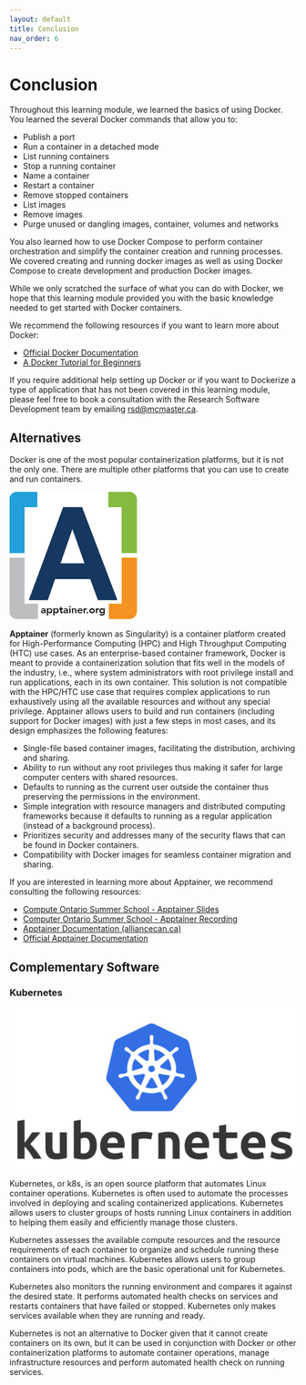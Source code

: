 ```yaml
---
layout: default
title: Conclusion
nav_order: 6
---
```


# Conclusion

Throughout this learning module, we learned the basics of using Docker. You learned the several Docker commands that allow you to:
- Publish a port
- Run a container in a detached mode
- List running containers
- Stop a running container
- Name a container
- Restart a container
- Remove stopped containers
- List images
- Remove images
- Purge unused or dangling images, container, volumes and networks

You also learned how to use Docker Compose to perform container orchestration and simplify the container creation and running processes. We covered creating and running docker images as well as using Docker Compose to create development and production Docker images.

While we only scratched the surface of what you can do with Docker, we hope that this learning module provided you with the basic knowledge needed to get started with Docker containers. 

We recommend the following resources if you want to learn more about Docker:
- [Official Docker Documentation](https://docs.docker.com/)
- [A Docker Tutorial for Beginners](https://docker-curriculum.com/)

If you require additional help setting up Docker or if you want to Dockerize a type of application that has not been covered in this learning module, please feel free to book a consultation with the Research Software Development team by emailing [rsd@mcmaster.ca](mailto:rsd@mcmaster.ca).

## Alternatives

Docker is one of the most popular containerization platforms, but it is not the only one. There are multiple other platforms that you can use to create and run containers.

![apptainer-logo](assets/img/apptainer-logo.png)

**Apptainer** (formerly known as Singularity) is a container platform created for High-Performance Computing (HPC) and High Throughput Computing (HTC) use cases. As an enterprise-based container framework, Docker is meant to provide a containerization solution that fits well in the models of the industry, i.e., where system administrators with root privilege install and run applications, each in its own container. This solution is not compatible with the HPC/HTC use case that requires complex applications to run exhaustively using all the available resources and without any special privilege.
Apptainer allows users to build and run containers (including support for Docker images) with just a few steps in most cases, and its design emphasizes the following features:
- Single-file based container images, facilitating the distribution, archiving and sharing.
- Ability to run without any root privileges thus making it safer for large computer centers with shared resources.
- Defaults to running as the current user outside the container thus preserving the permissions in the environment. 
- Simple integration with resource managers and distributed computing frameworks because it defaults to running as a regular application (instead of a background process).
- Prioritizes security and addresses many of the security flaws that can be found in Docker containers.
- Compatibility with Docker images for seamless container migration and sharing. 

If you are interested in learning more about Apptainer, we recommend consulting the following resources:
- [Compute Ontario Summer School - Apptainer Slides](https://mcmasteru365.sharepoint.com/:b:/r/sites/Daves-RSDTeam/Shared%20Documents/RSD%20Team/General/Workshops/apptainer.pdf?csf=1&web=1&e=UfY4kK)
- [Computer Ontario Summer School - Apptainer Recording](https://mcmasteru365.sharepoint.com/:v:/r/sites/Daves-RSDTeam/Shared%20Documents/RSD%20Team/General/Workshops/apptainer-recording.mp4?csf=1&web=1&e=HUBNGj)
- [Apptainer Documentation (alliancecan.ca)](https://docs.alliancecan.ca/wiki/Apptainer)
- [Official Apptainer Documentation](http://apptainer.org/docs/)

## Complementary Software 

### Kubernetes

![kubernetes-logo](assets/img/kubernetes-logo.png)

Kubernetes, or k8s, is an open source platform that automates Linux container operations. Kubernetes is often used to automate the processes involved in deploying and scaling containerized applications. Kubernetes allows users to cluster groups of hosts running Linux containers in addition to helping them easily and efficiently manage those clusters.

Kubernetes assesses the available compute resources and the resource requirements of each container to organize and schedule running these containers on virtual machines. Kubernetes allows users to group containers into pods, which are the basic operational unit for Kubernetes.

Kubernetes also monitors the running environment and compares it against the desired state. It performs automated health checks on services and restarts containers that have failed or stopped. Kubernetes only makes services available when they are running and ready.

Kubernetes is not an alternative to Docker given that it cannot create containers on its own, but it can be used in conjunction with Docker or other containerization platforms to automate container operations, manage infrastructure resources and perform automated health check on running services.
